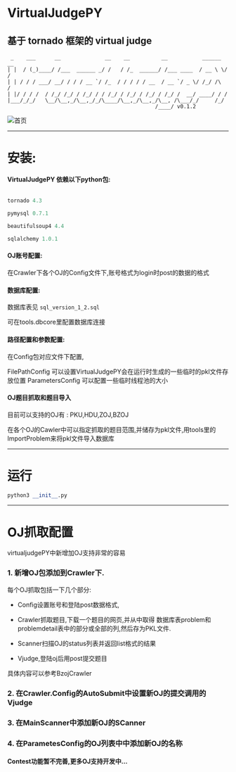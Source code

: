 # VirtualJudgePY
基于 tornado 框架的 virtual judge
-----

```shell
 _    ___      __              __    __          __           ______  __
| |  / (_)____/ /___  ______ _/ /   / /_  ______/ /___ ____  / __ \ \/ /
| | / / / ___/ __/ / / / __ `/ /_  / / / / / __  / __ `/ _ \/ /_/ /\  / 
| |/ / / /  / /_/ /_/ / /_/ / / /_/ / /_/ / /_/ / /_/ /  __/ ____/ / /  
|___/_/_/   \__/\__,_/\__,_/_/\____/\__,_/\__,_/\__, /\___/_/     /_/   
                                               /____/ v0.1.2
```

![首页](http://ww1.sinaimg.cn/mw1024/50a04a61gw1f1xwn7vsqdj21330qhth1.jpg)


------

# 安装:

#### VirtualJudgePY 依赖以下python包:

```python

tornado 4.3

pymysql 0.7.1

beautifulsoup4 4.4

sqlalchemy 1.0.1

```

#### OJ账号配置:

在Crawler下各个OJ的Config文件下,账号格式为login时post的数据的格式

#### 数据库配置:

数据库表见 ```sql_version_1_2.sql```

可在tools.dbcore里配置数据库连接


#### 路径配置和参数配置:

在Config包对应文件下配置,

FilePathConfig 可以设置VirtualJudgePY会在运行时生成的一些临时的pkl文件存放位置
ParametersConfig 可以配置一些临时线程池的大小


#### OJ题目抓取和题目导入

目前可以支持的OJ有 : PKU,HDU,ZOJ,BZOJ

在各个OJ的Cawler中可以指定抓取的题目范围,并储存为pkl文件,用tools里的ImportProblem来将pkl文件导入数据库

------


# 运行

```python
python3 __init__.py
```

------

# OJ抓取配置

virtualjudgePY中新增加OJ支持非常的容易

### 1. 新增OJ包添加到Crawler下.

每个OJ抓取包括一下几个部分: 

* Config设置账号和登陆post数据格式,

* Crawler抓取题目,下载一个题目的网页,并从中取得 数据库表problem和problemdetail表中的部分或全部的列,然后存为PKL文件.

* Scanner扫描OJ的status列表并返回list格式的结果

* Vjudge,登陆oj后用post提交题目

具体内容可以参考BzojCrawler

### 2. 在Crawler.Config的AutoSubmit中设置新OJ的提交调用的Vjudge

### 3. 在MainScanner中添加新OJ的SCanner

### 4. 在ParametesConfig的OJ列表中中添加新OJ的名称

#### Contest功能暂不完善,更多OJ支持开发中...